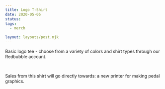 ```yaml
---
title: Logo T-Shirt
date: 2020-05-05
status: 
tags:
  - merch

layout: layouts/post.njk
---
```

<p>Basic logo tee - choose from a variety of colors and shirt types through our Redbubble account.</p>
<br/>
<p>Sales from this shirt will go directly towards: a new printer for making pedal graphics.</p>
